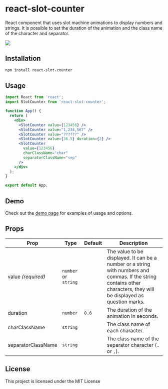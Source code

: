 # react-slot-counter

React component that uses slot machine animations to display numbers and strings. It is possible to set the duration of the animation and the class name of the character and separator.

<p align="ce:w:wqnter">
    <img src="https://media0.giphy.com/media/v1.Y2lkPTc5MGI3NjExYjdmZGFkMjdiYjI2ZTBhMTg3YWIxMGEyNDk5YzcyNTIzMzFmMDI4YyZjdD1n/EIO8W6Qeqn4eQxIOxh/giphy.gif" />
</p>

## Installation

```bash
npm install react-slot-counter
```

## Usage

```jsx
import React from 'react';
import SlotCounter from 'react-slot-counter';

function App() {
  return (
    <div>
      <SlotCounter value={123456} />
      <SlotCounter value="1,234,567" />
      <SlotCounter value="??????" />
      <SlotCounter value={36.5} duration={2} />
      <SlotCounter
        value={123456}
        charClassName="char"
        separatorClassName="sep"
      />
    </div>
  );
}

export default App;
```

## Demo

Check out the [demo page](https://almond-bongbong.github.io/react-slot-counter/) for examples of usage and options.

## Props

| Prop               | Type                 | Default | Description                                                                                                                                                           |
|--------------------| -------------------- | ------- |-----------------------------------------------------------------------------------------------------------------------------------------------------------------------|
| value _(required)_ | `number` or `string` |         | The value to be displayed. It can be a number or a string with numbers and commas. If the string contains other characters, they will be displayed as question marks. |
| duration           | `number`             | `0.6`   | The duration of the animation in seconds.                                                                                                                             |
| charClassName      | `string`             |         | The class name of each character.                                                                                                                                     |
| separatorClassName | `string`             |         | The class name of the separator character (`.` or `,`).                                                                                                               |

## License

This project is licensed under the MIT License

